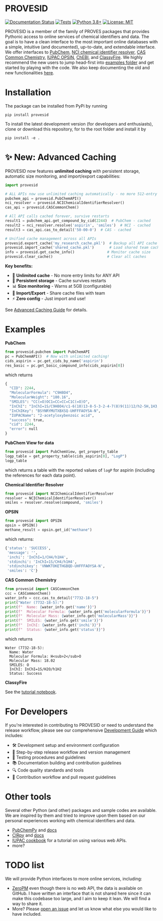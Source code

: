 # PROVESID

[![Documentation Status](https://github.com/USEtox/PROVESID/actions/workflows/mkdocs-deploy.yml/badge.svg)](https://usetox.github.io/PROVESID/)
[![Tests](https://github.com/USEtox/PROVESID/actions/workflows/test.yml/badge.svg)](https://github.com/USEtox/PROVESID/actions/workflows/test.yml)
[![Python 3.8+](https://img.shields.io/badge/python-3.8+-blue.svg)](https://www.python.org/downloads/)
[![License: MIT](https://img.shields.io/badge/License-MIT-yellow.svg)](https://opensource.org/licenses/MIT)

PROVESID is a member of the family of PROVES packages that provides Pythonic access to online services of chemical identifiers and data. The goal is to have a clean interface to the most important online databases with a simple, intuitive (and documented), up-to-date, and extendable interface. We offer interfaces to [PubChem](https://pubchem.ncbi.nlm.nih.gov/), [NCI chemical identifier resolver](https://cactus.nci.nih.gov/chemical/structure), [CAS Common Chemistry](https://commonchemistry.cas.org/), [IUPAC OPSIN](https://www.ebi.ac.uk/opsin/), [ChEBI](https://www.ebi.ac.uk/chebi/beta/), and [ClassyFire](http://classyfire.wishartlab.com/). We highly recommend the new users to jump head-first into [examples folder](./examples/) and get started by playing with the code. We also keep documenting the old and new functionalities [here](https://usetox.github.io/PROVESID/).

# Installation

The package can be installed from PyPi by running

```
pip install provesid
```

To install the latest development version (for developers and enthusiasts), clone or download this repository, for to the root folder and install it by

```
pip install -e .
```

# ✨ New: Advanced Caching

PROVESID now features **unlimited caching** with persistent storage, automatic size monitoring, and import/export capabilities:

```python
import provesid

# ALL APIs now use unlimited caching automatically - no more 512-entry limits!
pubchem_api = provesid.PubChemAPI()
nci_resolver = provesid.NCIChemicalIdentifierResolver() 
cas_api = provesid.CASCommonChem()

# All API calls cached forever, survive restarts
result1 = pubchem_api.get_compound_by_cid(2244)  # PubChem - cached
result2 = nci_resolver.resolve('aspirin', 'smiles')  # NCI - cached  
result3 = cas_api.cas_to_detail('50-00-0')  # CAS - cached

# Unified cache management across all APIs
provesid.export_cache('my_research_cache.pkl')  # Backup all API cache
provesid.import_cache('shared_cache.pkl')       # Load shared team cache
info = provesid.get_cache_info()               # Monitor cache size
provesid.clear_cache()                         # Clear all caches
```

**Key benefits:**
- 🚀 **Unlimited cache** - No more entry limits for ANY API
- 💾 **Persistent storage** - Cache survives restarts  
- 📊 **Size monitoring** - Warns at 5GB (configurable)
- 🔄 **Import/Export** - Share cache files with team
- ⚡ **Zero config** - Just import and use!

See [Advanced Caching Guide](./docs/advanced_caching.md) for details.

# Examples

**PubChem**

```python
from provesid.pubchem import PubChemAPI
pc = PubChemAPI()  # Now with unlimited caching!
cids_aspirin = pc.get_cids_by_name('aspirin')
res_basic = pc.get_basic_compound_info(cids_aspirin[0])
```

which returns

```python
{
  "CID": 2244,
  "MolecularFormula": "C9H8O4",
  "MolecularWeight": "180.16",
  "SMILES": "CC(=O)OC1=CC=CC=C1C(=O)O",
  "InChI": "InChI=1S/C9H8O4/c1-6(10)13-8-5-3-2-4-7(8)9(11)12/h2-5H,1H3,(H,11,12)",
  "InChIKey": "BSYNRYMUTXBXSQ-UHFFFAOYSA-N",
  "IUPACName": "2-acetyloxybenzoic acid",
  "success": true,
  "cid": 2244,
  "error": null
}
```

**PubChem View for data**

```python
from provesid import PubChemView, get_property_table
logp_table = get_property_table(cids_aspirin[0], "LogP")
logp_table
```

which returns a table with the reported values of `logP` for aspirin (including the references for each data point).

**Chemical Identifier Resolver**

```python
from provesid import NCIChemicalIdentifierResolver
resolver = NCIChemicalIdentifierResolver()
smiles = resolver.resolve(compound, 'smiles')
```

**OPSIN**

```python
from provesid import OPSIN
opsin = OPSIN()
methane_result = opsin.get_id("methane")
```

which returns:

```python
{'status': 'SUCCESS',
 'message': '',
 'inchi': 'InChI=1/CH4/h1H4',
 'stdinchi': 'InChI=1S/CH4/h1H4',
 'stdinchikey': 'VNWKTOKETHGBQD-UHFFFAOYSA-N',
 'smiles': 'C'}
 ```

**CAS Common Chemistry**

```python
from provesid import CASCommonChem
ccc = CASCommonChem()
water_info = ccc.cas_to_detail("7732-18-5")
print("Water (7732-18-5):")
print(f"  Name: {water_info.get('name')}")
print(f"  Molecular Formula: {water_info.get('molecularFormula')}")
print(f"  Molecular Mass: {water_info.get('molecularMass')}")
print(f"  SMILES: {water_info.get('smile')}")
print(f"  InChI: {water_info.get('inchi')}")
print(f"  Status: {water_info.get('status')}")
```

which returns

```
Water (7732-18-5):
  Name: Water
  Molecular Formula: H<sub>2</sub>O
  Molecular Mass: 18.02
  SMILES: O
  InChI: InChI=1S/H2O/h1H2
  Status: Success
```

**ClassyFire**

See the [tutorial notebook](./examples/ClassyFire/classyfire_tutorial.ipynb).

# For Developers

If you're interested in contributing to PROVESID or need to understand the release workflow, please see our comprehensive [Development Guide](./DEVELOPMENT.md) which includes:

- 🛠️ Development setup and environment configuration
- 🚀 Step-by-step release workflow and version management
- 🧪 Testing procedures and guidelines
- 📚 Documentation building and contribution guidelines
- 🔍 Code quality standards and tools
- 🤝 Contribution workflow and pull request guidelines

# Other tools

Several other Python (and other) packages and sample codes are available. We are inspired by them and tried to improve upon them based on our personal experiences working with chemical identifiers and data.  

  - [PubChemPy](https://github.com/mcs07/PubChemPy) and [docs](https://docs.pubchempy.org/en/latest/)  
  - [CIRpy](https://github.com/mcs07/CIRpy) and [docs](https://cirpy.readthedocs.io/en/latest/)  
  - [IUPAC cookbook](https://iupac.github.io/WFChemCookbook/intro.html) for a tutorial on using various web APIs.  
  - more?

# TODO list

We will provide Python interfaces to more online services, including:  

  - [ZeroPM](https://database.zeropm.eu/) even though there is no web API, the data is available on GitHub. I have written an interface that is not shared here since it can make this codebase too large, and I aim to keep it lean. We will find a way to share it.  
  - More? Please [open an issue](https://github.com/USEtox/PROVESID/issues) and let us know what else you would like to have included.